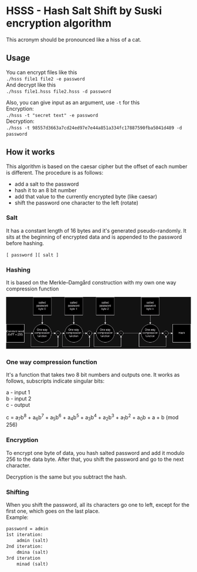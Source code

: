 # HSSS - Hash Salt Shift by Suski encryption algorithm

This acronym should be pronounced like a hiss of a cat.

## Usage

You can encrypt files like this  
``./hsss file1 file2 -e password``  
And decrypt like this  
``./hsss file1.hsss file2.hsss -d password``  

Also, you can give input as an argument, use `-t` for this  
Encryption:  
``./hsss -t "secret text" -e password``  
Decryption:   
``./hsss -t 98557d3663a7cd24ed97e7e44a851a334fc17887590fba5041d489 -d password``  

## How it works

This algorithm is based on the caesar cipher but the offset of each number is different. The procedure is as follows:

- add a salt to the password
- hash it to an 8 bit number
- add that value to the currently encrypted byte (like caesar)
- shift the password one character to the left (rotate)

### Salt

It has a constant length of 16 bytes and it's generated pseudo-randomly. It sits at the beginning of encrypted data and is appended to the password before hashing.

``[ password ][ salt ]``

### Hashing

It is based on the Merkle–Damgård construction with my own one way compression function

![There should be diagram](/img/HSSS_hash.drawio.png)

### One way compression function

It's a function that takes two 8 bit numbers and outputs one. It works as follows, subscripts indicate singular bits:

a - input 1  
b - input 2  
c - output  

c = a<sub>7</sub>b<sup>8</sup> + a<sub>6</sub>b<sup>7</sup> + a<sub>5</sub>b<sup>6</sup> + a<sub>4</sub>b<sup>5</sup> + a<sub>3</sub>b<sup>4</sup> + a<sub>2</sub>b<sup>3</sup> + a<sub>1</sub>b<sup>2</sup> + a<sub>0</sub>b + a + b (mod 256)

### Encryption

To encrypt one byte of data, you hash salted password and add it modulo 256 to the data byte. After that, you shift the password and go to the next character.  

Decryption is the same but you subtract the hash.

### Shifting

When you shift the password, all its characters go one to left, except for the first one, which goes on the last place.  
Example:  
```
password = admin
1st iteration:
    admin (salt)
2nd iteration:
    dmina (salt)
3rd iteration
    minad (salt)
```
